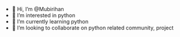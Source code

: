 - 👋 Hi, I’m @Mubirihan
- 👀 I’m interested in python
- 🌱 I’m currently learning python 
- 💞️ I’m looking to collaborate on python related community, project

<!---
Mubirihan/Mubirihan is a ✨ special ✨ repository because its `README.md` (this file) appears on your GitHub profile.
You can click the Preview link to take a look at your changes.
--->
